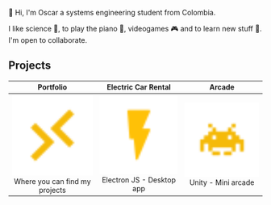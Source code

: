 👋 Hi, I'm Oscar a systems engineering student from Colombia.  
  
I like science 🧠, to play the piano 🎹, videogames 🎮 and to learn new stuff 📕.
I'm open to collaborate.

## Projects
| Portfolio | Electric Car Rental | Arcade |
|:-------------------------:|:-------------------------:|:-------------------------:|
|<a href="https://oscto1.github.io/" target="_blank"><img width="1604" alt="" src="/images/remote.svg"></a> Where you can find my projects| <a href="https://github.com/oscto1/renta-electricos-electronjs" target="_blank"><img width="1604" alt="" src="/images/flash.svg"></a>Electron JS - Desktop app|<a href="https://oscto1.github.io/Arcade/arcade.html" target="_blank"><img width="1604" alt="" src="/images/alien.svg"></a>Unity - Mini arcade
<!---
oscto1/oscto1 is a ✨ special ✨ repository because its `README.md` (this file) appears on your GitHub profile.
You can click the Preview link to take a look at your changes.
--->

